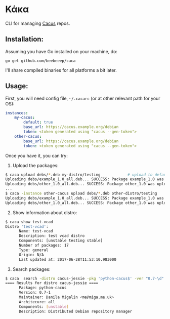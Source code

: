Κάκα
====

CLI for managing [Cacus](https://github.com/beebeeep/cacus) repos.

Installation:
-------------
Assuming you have Go installed on your machine, do:
```
go get github.com/beebeeep/caca
```

I'll share compiled binaries for all platforms a bit later.

Usage:
------
First, you will need config file, `~/.cacarc` (or at other relevant path for your OS):
```yaml
instances:
    my-cacus:
        default: true
        base_url: https://cacus.example.org/debian
        token: <token generated using "cacus --gen-token">
    other-cacus:
        base_url: https://cacus.example.org/debian
        token: <token generated using "cacus --gen-token">
```
Once you have it, you can try:
1) Upload the packages:
  ```sh
  $ caca upload debs/*.deb my-distro/testing            # upload to default cacus instance
  Uploading debs/example_1.0_all.deb... SUCCESS: Package example_1.0 was uploaded to my-distro/testing
  Uploading debs/other_1.0_all.deb... SUCCESS: Package other_1.0 was uploaded to my-distro/testing
  ...
  $ caca -instance other-cacus upload debs/*.deb other-distro/testing
  Uploading debs/example_1.0_all.deb... SUCCESS: Package example_1.0 was uploaded to other-distro/testing
  Uploading debs/other_1.0_all.deb... SUCCESS: Package other_1.0 was uploaded to other-distro/testing
  ```

2) Show information about distro:
  ```sh
  $ caca show test-vcad
  Distro 'test-vcad':
        Name: test-vcad
        Description: test vcad distro
        Components: [unstable testing stable]
        Number of packages: 17
        Type: general
        Origin: N/A
        Last updated at: 2017-06-28T11:53:10.983000 
   ```

3) Search packages:
  ```sh
  $ caca  search -distro cacus-jessie -pkg 'python-cacus$' -ver "0.7-\d"
  ==== Results for distro cacus-jessie ====
        Package: python-cacus
        Version: 0.7-1
        Maintainer: Danila Migalin <me@miga.me.uk>
        Architecure: all
        Components: [unstable]
        Description: Distributed Debian repository manager
   ```
